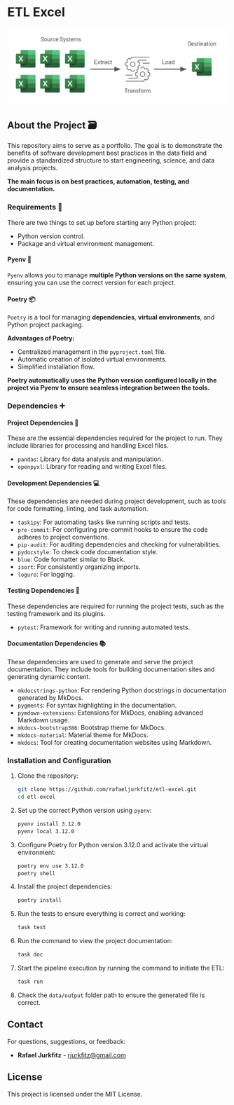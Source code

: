 # ETL Excel

![Flow](docs/static/fluxo.png)

## About the Project 🗃️

This repository aims to serve as a portfolio. The goal is to demonstrate the benefits of software development best practices in the data field and provide a standardized structure to start engineering, science, and data analysis projects.

**The main focus is on best practices, automation, testing, and documentation.**

### Requirements 🚧

There are two things to set up before starting any Python project:

- Python version control.
- Package and virtual environment management.

#### Pyenv 🔖

```Pyenv``` allows you to manage **multiple Python versions on the same system**, ensuring you can use the correct version for each project.

#### Poetry 📦

```Poetry``` is a tool for managing **dependencies**, **virtual environments**, and Python project packaging.

**Advantages of Poetry:**

- Centralized management in the ```pyproject.toml``` file.
- Automatic creation of isolated virtual environments.
- Simplified installation flow.

**Poetry automatically uses the Python version configured locally in the project via Pyenv to ensure seamless integration between the tools.**

### Dependencies ➕

#### Project Dependencies 🔧

These are the essential dependencies required for the project to run. They include libraries for processing and handling Excel files.

- ```pandas```: Library for data analysis and manipulation.
- ```openpyxl```: Library for reading and writing Excel files.

#### Development Dependencies 💻

These dependencies are needed during project development, such as tools for code formatting, linting, and task automation.

- ```taskipy```: For automating tasks like running scripts and tests.
- ```pre-commit```: For configuring pre-commit hooks to ensure the code adheres to project conventions.
- ```pip-audit```: For auditing dependencies and checking for vulnerabilities.
- ```pydocstyle```: To check code documentation style.
- ```blue```: Code formatter similar to Black.
- ```isort```: For consistently organizing imports.
- ```loguro```: For logging.

#### Testing Dependencies 🧪

These dependencies are required for running the project tests, such as the testing framework and its plugins.

- ```pytest```: Framework for writing and running automated tests.

#### Documentation Dependencies 📚

These dependencies are used to generate and serve the project documentation. They include tools for building documentation sites and generating dynamic content.

- ```mkdocstrings-python```: For rendering Python docstrings in documentation generated by MkDocs.
- ```pygments```: For syntax highlighting in the documentation.
- ```pymdown-extensions```: Extensions for MkDocs, enabling advanced Markdown usage.
- ```mkdocs-bootstrap386```: Bootstrap theme for MkDocs.
- ```mkdocs-material```: Material theme for MkDocs.
- ```mkdocs```: Tool for creating documentation websites using Markdown.

### Installation and Configuration

1. Clone the repository:

    ```bash
    git clone https://github.com/rafaeljurkfitz/etl-excel.git
    cd etl-excel
    ```

2. Set up the correct Python version using `pyenv`:

    ```bash
    pyenv install 3.12.0
    pyenv local 3.12.0
    ```

3. Configure Poetry for Python version 3.12.0 and activate the virtual environment:

    ```bash
    poetry env use 3.12.0
    poetry shell
    ```

4. Install the project dependencies:

    ```bash
    poetry install
    ```

5. Run the tests to ensure everything is correct and working:

    ```bash
    task test
    ```

6. Run the command to view the project documentation:

    ```bash
    task doc
    ```

7. Start the pipeline execution by running the command to initiate the ETL:

    ```bash
    task run
    ```

8. Check the ```data/output``` folder path to ensure the generated file is correct.

## Contact

For questions, suggestions, or feedback:

- **Rafael Jurkfitz** - [rjurkfitz@gmail.com](mailto:rjurkfitz@gmail.com)

## License

This project is licensed under the MIT License.
